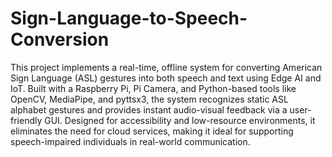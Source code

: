 # Sign-Language-to-Speech-Conversion
This project implements a real-time, offline system for converting American Sign Language (ASL) gestures into both speech and text using Edge AI and IoT. Built with a Raspberry Pi, Pi Camera, and Python-based tools like OpenCV, MediaPipe, and pyttsx3, the system recognizes static ASL alphabet gestures and provides instant audio-visual feedback via a user-friendly GUI. Designed for accessibility and low-resource environments, it eliminates the need for cloud services, making it ideal for supporting speech-impaired individuals in real-world communication.
